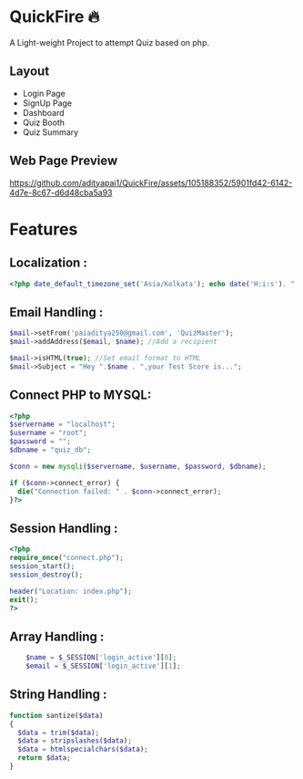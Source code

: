 
# QuickFire 🔥

A Light-weight Project to attempt Quiz based on php.





## Layout

- Login Page
- SignUp Page
- Dashboard 
- Quiz Booth
- Quiz Summary


## Web Page Preview  

https://github.com/adityapai1/QuickFire/assets/105188352/5901fd42-6142-4d7e-8c67-d6d48cba5a93






# Features

## Localization : 

```php
<?php date_default_timezone_set('Asia/Kolkata'); echo date('H:i:s'). " IST"; ?>
```


## Email Handling : 

```php
$mail->setFrom('paiaditya250@gmail.com', 'QuizMaster');
$mail->addAddress($email, $name); //Add a recipient

$mail->isHTML(true); //Set email format to HTML
$mail->Subject = "Hey ".$name . ",your Test Score is...";
```


## Connect PHP to MYSQL: 

```php
<?php
$servername = "localhost";
$username = "root";
$password = "";
$dbname = "quiz_db";

$conn = new mysqli($servername, $username, $password, $dbname);

if ($conn->connect_error) {
  die("Connection failed: " . $conn->connect_error);
}?>
```

## Session Handling : 

```php
<?php
require_once("connect.php");
session_start();
session_destroy();

header("Location: index.php");
exit();
?>
```

## Array Handling : 

```php
    $name = $_SESSION['login_active'][0];
    $email = $_SESSION['login_active'][1];
```


## String Handling : 

```php
function santize($data)
{
  $data = trim($data);
  $data = stripslashes($data);
  $data = htmlspecialchars($data);
  return $data;
}

```


